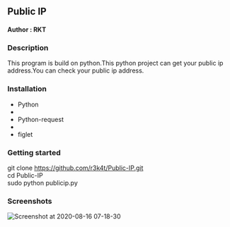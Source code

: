 <h2>Public IP</h2>


<h4>Author : RKT </h4>


### Description ###


This  program is build on python.This python project can get your public ip address.You can check your public ip address.


### Installation ###

<ul>
<li>Python<li>
<li>Python-request<li>
<li>figlet</li>
</ul>

### Getting started ###

git clone https://github.com/r3k4t/Public-IP.git
<br>
cd Public-IP
<br>
sudo python publicip.py
<br>

### Screenshots ###

![Screenshot at 2020-08-16 07-18-30](https://user-images.githubusercontent.com/69615463/90324818-23acca80-df91-11ea-9f2d-f9bf80670a4e.png) 

